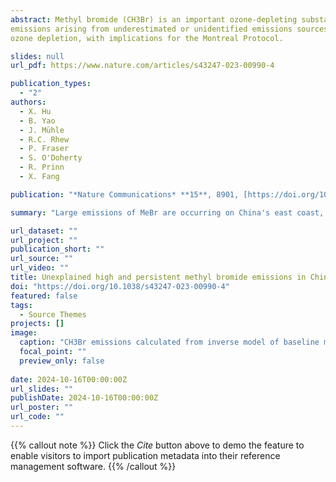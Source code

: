 ```yaml
---
abstract: Methyl bromide (CH3Br) is an important ozone-depleting substance whose use is regulated under the Montreal Protocol. Quantifying emissions on the national scale is required to assess compliance with the Montreal Protocol and thereby ensure the timely recovery of the ozone layer. However, the spatial-temporal patterns of China’s national CH3Br emissions remain unclear. Here we estimate the national emissions of CH3Br in China during 2011−2020 using atmospheric observations at 10 sites across China combined with an inversion technique (top-down) and compare those with an updated inventory of identified emission sources (bottom-up). Measured CH3Br mole fractions are enhanced well above the background mole fractions, especially at sites in eastern China. Topdown emission estimates exceed bottom-up estimates by 5.5 ± 1.4 gigagrams per year, with the largest fraction (60%) of observationally derived CH3Br
emissions arising from underestimated or unidentified emissions sources. This study shows the potential impacts of the unaccounted emissions on stratospheric
ozone depletion, with implications for the Montreal Protocol.

slides: null
url_pdf: https://www.nature.com/articles/s43247-023-00990-4 

publication_types:
  - "2"
authors:
  - X. Hu
  - B. Yao
  - J. Mühle 
  - R.C. Rhew 
  - P. Fraser
  - S. O'Doherty
  - R. Prinn
  - X. Fang

publication: "*Nature Communications* **15**, 8901, [https://doi.org/10.1038/s43247-023-00990-4]"

summary: "Large emissions of MeBr are occurring on China's east coast, where the density of industry is located"

url_dataset: ""
url_project: ""
publication_short: ""
url_source: ""
url_video: ""
title: Unexplained high and persistent methyl bromide emissions in China
doi: "https://doi.org/10.1038/s43247-023-00990-4"
featured: false
tags:
  - Source Themes
projects: []
image:
  caption: "CH3Br emissions calculated from inverse model of baseline measurements (Fig 2 in paper) "
  focal_point: ""
  preview_only: false  
  
date: 2024-10-16T00:00:00Z  
url_slides: ""
publishDate: 2024-10-16T00:00:00Z
url_poster: ""
url_code: ""
---
```


{{% callout note %}}
Click the *Cite* button above to demo the feature to enable visitors to import publication metadata into their reference management software.
{{% /callout %}}
